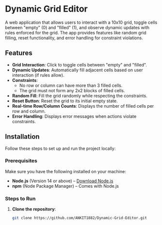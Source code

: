 # Dynamic Grid Editor

A web application that allows users to interact with a 10x10 grid, toggle cells between "empty" (0) and "filled" (1), and observe dynamic updates with rules enforced for the grid. The app provides features like random grid filling, reset functionality, and error handling for constraint violations.

## Features

- **Grid Interaction**: Click to toggle cells between "empty" and "filled".
- **Dynamic Updates**: Automatically fill adjacent cells based on user interaction (if rules allow).
- **Constraints**: 
  - No row or column can have more than 3 filled cells.
  - The grid must not form any 2x2 blocks of filled cells.
- **Random Fill**: Fill the grid randomly while respecting the constraints.
- **Reset Button**: Reset the grid to its initial empty state.
- **Real-time Row/Column Counts**: Displays the number of filled cells per row and column.
- **Error Handling**: Displays error messages when actions violate constraints.

## Installation

Follow these steps to set up and run the project locally:

### Prerequisites
Make sure you have the following installed on your machine:
- **Node.js** (Version 14 or above) – [Download Node.js](https://nodejs.org/)
- **npm** (Node Package Manager) – Comes with Node.js

### Steps to Run

1. **Clone the repository**:
   ```bash
   git clone https://github.com/ANKIT1882/Dynamic-Grid-Editor.git
